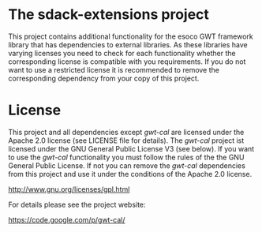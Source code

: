# The sdack-extensions project

This project contains additional functionality for the esoco GWT framework library that has dependencies to external libraries. As these libraries have varying licenses you need to check for each functionality whether the corresponding license is compatible with you requirements. If you do not want to use a restricted license it is recommended to remove the corresponding dependency from your copy of this project.

# License

This project and all dependencies except *gwt-cal* are licensed under the Apache 2.0 license (see LICENSE file for details). The *gwt-cal* project ist licensed under the GNU General Public License V3 (see below). If you want to use the *gwt-cal* functionality you must follow the rules of the the GNU General Public License. If not you can remove the *gwt-cal* dependencies from this project and use it under the conditions of the Apache 2.0 license.  

<http://www.gnu.org/licenses/gpl.html>
	
For details please see the project website:

<https://code.google.com/p/gwt-cal/>

